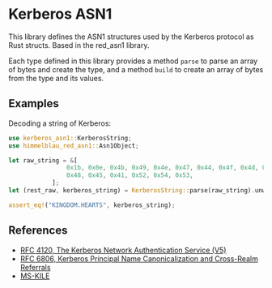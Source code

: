 <!-- cargo-sync-readme start -->

# Kerberos ASN1
This library defines the ASN1 structures used by the Kerberos
protocol as Rust structs. Based in the red_asn1 library.

Each type defined in this library provides a method `parse` to parse
an array of bytes and create the type, and a method `build` to create
an array of bytes from the type and its values.

## Examples

Decoding a string of Kerberos:
```rust
use kerberos_asn1::KerberosString;
use himmelblau_red_asn1::Asn1Object;

let raw_string = &[
                0x1b, 0x0e, 0x4b, 0x49, 0x4e, 0x47, 0x44, 0x4f, 0x4d, 0x2e,
                0x48, 0x45, 0x41, 0x52, 0x54, 0x53,
            ];
let (rest_raw, kerberos_string) = KerberosString::parse(raw_string).unwrap();

assert_eq!("KINGDOM.HEARTS", kerberos_string);  
```
## References
- [RFC 4120, The Kerberos Network Authentication Service (V5)](https://tools.ietf.org/html/rfc4120)
- [RFC 6806, Kerberos Principal Name Canonicalization and Cross-Realm Referrals](https://tools.ietf.org/html/rfc6806)
- [MS-KILE](https://docs.microsoft.com/en-us/openspecs/windows_protocols/MS-KILE/2a32282e-dd48-4ad9-a542-609804b02cc9)


<!-- cargo-sync-readme end -->

